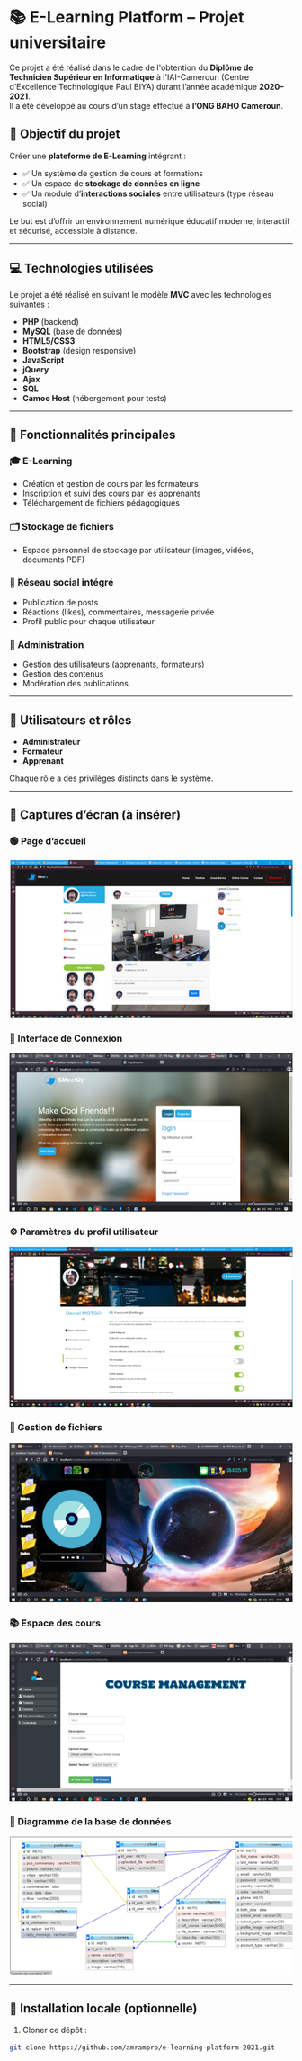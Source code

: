 # 📚 E-Learning Platform – Projet universitaire

Ce projet a été réalisé dans le cadre de l'obtention du **Diplôme de Technicien Supérieur en Informatique** à l'IAI-Cameroun (Centre d’Excellence Technologique Paul BIYA) durant l’année académique **2020–2021**.  
Il a été développé au cours d’un stage effectué à **l’ONG BAHO Cameroun**.

## 🎯 Objectif du projet

Créer une **plateforme de E-Learning** intégrant :

- ✅ Un système de gestion de cours et formations
- ✅ Un espace de **stockage de données en ligne**
- ✅ Un module d’**interactions sociales** entre utilisateurs (type réseau social)

Le but est d’offrir un environnement numérique éducatif moderne, interactif et sécurisé, accessible à distance.

---

## 💻 Technologies utilisées

Le projet a été réalisé en suivant le modèle **MVC** avec les technologies suivantes :

- **PHP** (backend)
- **MySQL** (base de données)
- **HTML5/CSS3**
- **Bootstrap** (design responsive)
- **JavaScript**
- **jQuery**
- **Ajax**
- **SQL**
- **Camoo Host** (hébergement pour tests)

---

## 🧩 Fonctionnalités principales

### 🎓 E-Learning
- Création et gestion de cours par les formateurs
- Inscription et suivi des cours par les apprenants
- Téléchargement de fichiers pédagogiques

### 🗂️ Stockage de fichiers
- Espace personnel de stockage par utilisateur (images, vidéos, documents PDF)

### 💬 Réseau social intégré
- Publication de posts
- Réactions (likes), commentaires, messagerie privée
- Profil public pour chaque utilisateur

### 🔐 Administration
- Gestion des utilisateurs (apprenants, formateurs)
- Gestion des contenus
- Modération des publications

---

## 👤 Utilisateurs et rôles

- **Administrateur**
- **Formateur**
- **Apprenant**

Chaque rôle a des privilèges distincts dans le système.

---

## 🧪 Captures d’écran (à insérer)

### 🟢 Page d’accueil
![Index](screenshots/index.png)

### 🔐 Interface de Connexion
![Login](screenshots/login.png)

### ⚙️ Paramètres du profil utilisateur
![Profile Settings](screenshots/profile_settings.png)

### 📁 Gestion de fichiers
![File Storage](screenshots/file_storage.png)

### 📚 Espace des cours
![Course](screenshots/course.png)

### 🧩 Diagramme de la base de données
![Database Schema](screenshots/database.png)


---

## 🚀 Installation locale (optionnelle)

1. Cloner ce dépôt :

```bash
git clone https://github.com/amrampro/e-learning-platform-2021.git
